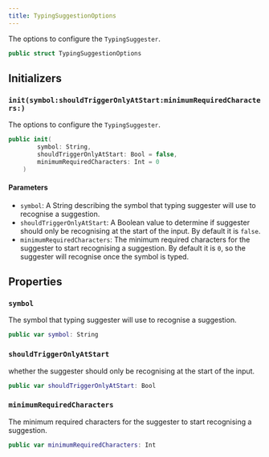 ```yaml
---
title: TypingSuggestionOptions
---
```


The options to configure the `TypingSuggester`.

``` swift
public struct TypingSuggestionOptions 
```

## Initializers

### `init(symbol:shouldTriggerOnlyAtStart:minimumRequiredCharacters:)`

The options to configure the `TypingSuggester`.

``` swift
public init(
        symbol: String,
        shouldTriggerOnlyAtStart: Bool = false,
        minimumRequiredCharacters: Int = 0
    ) 
```

#### Parameters

  - `symbol`: A String describing the symbol that typing suggester will use to recognise a suggestion.
  - `shouldTriggerOnlyAtStart`: A Boolean value to determine if suggester should only be recognising at the start of the input. By default it is `false`.
  - `minimumRequiredCharacters`: The minimum required characters for the suggester to start recognising a suggestion. By default it is `0`, so the suggester will recognise once the symbol is typed.

## Properties

### `symbol`

The symbol that typing suggester will use to recognise a suggestion.

``` swift
public var symbol: String
```

### `shouldTriggerOnlyAtStart`

whether the suggester should only be recognising at the start of the input.

``` swift
public var shouldTriggerOnlyAtStart: Bool
```

### `minimumRequiredCharacters`

The minimum required characters for the suggester to start recognising a suggestion.

``` swift
public var minimumRequiredCharacters: Int
```
